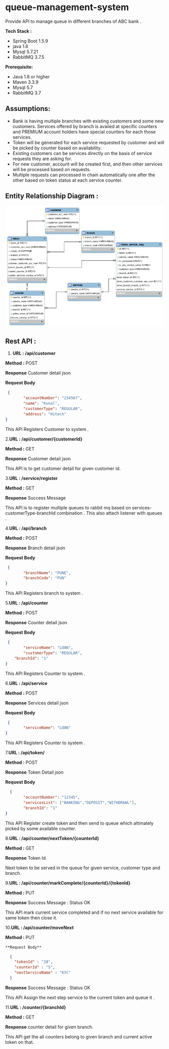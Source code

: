 # queue-management-system

Provide API to manage queue in different branches of ABC bank .

**Tech Stack :**

* Spring Boot 1.5.9
* java 1.8
* Mysql 5.7.21
* RabbitMQ 3.7.5

**Prerequisite:**

* Java 1.8 or higher
* Maven 3.3.9
* Mysql 5.7
* RabbitMQ 3.7

## Assumptions:
* Bank is having multiple branches with existing customers and some new customers. Services offered by branch is availed at specific counters and PREMIUM account holders have special counters for each those services.
* Token will be generated for each service requested by customer and will be picked by counter based on availability.
* Existing customers can be services directly on the basis of service requests they are asking for.
* For new customer, account will be created first, and then other services will be processed based on requests.
* Multiple requests can processed in chain automatically one after the other based on token status at each service counter.

## Entity Relationship Diagram :

![ER Diagram](queue-management-systemERDiagram.png)


## Rest API :
1. **URL : /api/customer**

 **Method :** POST

 **Response** Customer detail json

 **Request Body**
```json
 {
		"accountNumber": "234567",
		"name": "Kunal",
		"customerType": "REGULAR",
		"address": "Hitech"
}
```
 This API Registers Customer to system .

2.**URL : /api/customer/{customerId}**

 **Method :** GET

 **Response** Customer detail json

 This API is to get customer detail for given customer id.
 
 3.**URL : /service/register**
 
 **Method :** GET

 **Response** Success Message

 This API is to register multiple queues to rabbit mq based on services-customerType-branchId combination .
 This also attach listener with queues .
 
 4.**URL : /api/branch**

 **Method :** POST

 **Response** Branch detail json

 **Request Body**
```json
 {
		"branchName": "PUNE",
		"branchCode": "PUN"
}
```
 This API Registers branch to system .

 5.**URL : /api/counter**

 **Method :** POST

 **Response** Counter detail json

 **Request Body**
```json
 {
		"serviceName": "LOAN",
		"customerType": "REGULAR",
    "branchId": "1"
}
```
 This API Registers Counter to system .
 
 6.**URL : /api/service**

 **Method :** POST

 **Response** Services detail json

 **Request Body**
```json
 {
		"serviceName": "LOAN"
}
```
 This API Registers Counter to system .
 
 7.**URL : /api/token/**

  **Method :** POST

  **Response** Token Detail json

  **Request Body**
```json
  {
		"accountNumber": "12345",
		"servicesList": ["BANKING","DEPOSIT","WITHDRAWL"],
		"branchId": "1"
}
```
  This API Register create token and then send to queue which altimately picked by some available counter.

8.**URL : /api/counter/nextToken/{counterId}**

 **Method :** GET

 **Response** Token Id.

Next token to be served in the queue for given service, customer type and branch.

9.**URL : /api/counter/markComplete/{counterId}/{tokenId}**

  **Method :** PUT

  **Response** Success Message : Status OK

  This API mark current service completed and if no next service available for same token then close it.
  
10.**URL : /api/counter/moveNext**

  **Method :** PUT
  
    **Request Body**
```json
  {
	"tokenId" : "28",
	"counterId" : "5",
	"nextServiceName" : "KYC"
  }
```
  **Response** Success Message : Status OK

  This API Assign the next step service to the current token and queue it .
  
  11.**URL : /counter/{branchId}**

 **Method :** GET

 **Response** counter detail for given branch.

This API get the all counters belong to given branch and current active token on that.
